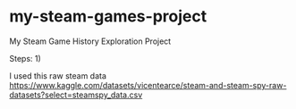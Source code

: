 # my-steam-games-project
My Steam Game History Exploration Project

Steps:
1) 

I used this raw steam data https://www.kaggle.com/datasets/vicentearce/steam-and-steam-spy-raw-datasets?select=steamspy_data.csv
